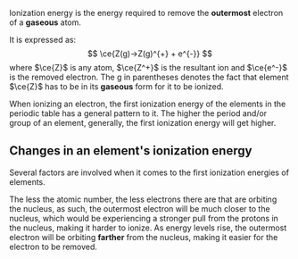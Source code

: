 Ionization energy is the energy required to remove the **outermost** electron of a **gaseous** atom. 

It is expressed as:
$$
\ce{Z(g)->Z(g)^{+} + e^{-}}
$$
where $\ce{Z}$ is any atom, $\ce{Z^+}$ is the resultant ion and $\ce{e^-}$ is the removed electron. The $\text{g}$ in parentheses denotes the fact that element $\ce{Z}$ has to be in its **gaseous** form for it to be ionized.

When ionizing an electron, the first ionization energy of the elements in the periodic table has a general pattern to it. The higher the period and/or group of an element, generally, the first ionization energy will get higher.
## Changes in an element's ionization energy
Several factors are involved when it comes to the first ionization energies of elements. 

The less the atomic number, the less electrons there are that are orbiting the nucleus, as such, the outermost electron will be much closer to the nucleus, which would be experiencing a stronger pull from the protons in the nucleus, making it harder to ionize. As energy levels rise, the outermost electron will be orbiting **farther** from the nucleus, making it easier for the electron to be removed.